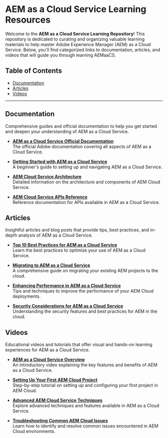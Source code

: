 # AEM as a Cloud Service Learning Resources

Welcome to the **AEM as a Cloud Service Learning Repository**! This repository is dedicated to curating and organizing valuable learning materials to help master Adobe Experience Manager (AEM) as a Cloud Service. Below, you'll find categorized links to documentation, articles, and videos that will guide you through learning AEMaaCS.

## Table of Contents

- [Documentation](#documentation)
- [Articles](#articles)
- [Videos](#videos)

---

## Documentation

Comprehensive guides and official documentation to help you get started and deepen your understanding of AEM as a Cloud Service.

- [**AEM as a Cloud Service Official Documentation**](https://experienceleague.adobe.com/docs/experience-manager-cloud-service.html)  
  The official Adobe documentation covering all aspects of AEM as a Cloud Service.

- [**Getting Started with AEM as a Cloud Service**](https://experienceleague.adobe.com/docs/experience-manager-cloud-service/getting-started.html)  
  A beginner's guide to setting up and navigating AEM as a Cloud Service.

- [**AEM Cloud Service Architecture**](https://experienceleague.adobe.com/docs/experience-manager-cloud-service/architecture.html)  
  Detailed information on the architecture and components of AEM Cloud Service.

- [**AEM Cloud Service APIs Reference**](https://experienceleague.adobe.com/docs/experience-manager-cloud-service/apis.html)  
  Reference documentation for APIs available in AEM as a Cloud Service.

## Articles

Insightful articles and blog posts that provide tips, best practices, and in-depth analysis of AEM as a Cloud Service.

- [**Top 10 Best Practices for AEM as a Cloud Service**](https://www.adobe.com/blog/best-practices-aem-cloud-service)  
  Learn the best practices to optimize your use of AEM as a Cloud Service.

- [**Migrating to AEM as a Cloud Service**](https://www.adobe.com/blog/migrating-to-aem-cloud-service)  
  A comprehensive guide on migrating your existing AEM projects to the cloud.

- [**Enhancing Performance in AEM as a Cloud Service**](https://www.adobe.com/blog/enhancing-performance-aem-cloud-service)  
  Tips and techniques to improve the performance of your AEM Cloud deployments.

- [**Security Considerations for AEM as a Cloud Service**](https://www.adobe.com/blog/security-aem-cloud-service)  
  Understanding the security features and best practices for AEM in the cloud.

## Videos

Educational videos and tutorials that offer visual and hands-on learning experiences for AEM as a Cloud Service.

- [**AEM as a Cloud Service Overview**](https://www.youtube.com/watch?v=example1)  
  An introductory video explaining the key features and benefits of AEM as a Cloud Service.

- [**Setting Up Your First AEM Cloud Project**](https://www.youtube.com/watch?v=example2)  
  Step-by-step tutorial on setting up and configuring your first project in AEM Cloud.

- [**Advanced AEM Cloud Service Techniques**](https://www.youtube.com/watch?v=example3)  
  Explore advanced techniques and features available in AEM as a Cloud Service.

- [**Troubleshooting Common AEM Cloud Issues**](https://www.youtube.com/watch?v=example4)  
  Learn how to identify and resolve common issues encountered in AEM Cloud environments.

